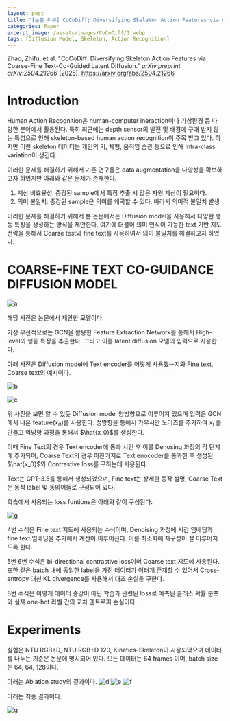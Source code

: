 ```yaml
---
layout: post
title: "[논문 리뷰] CoCoDiff; Diversifying Skeleton Action Features via Coarse-Fine Text-Co-Guided Latent Diffusion"
categories: Paper
excerpt_image: /assets/images/CoCoDiff/1.webp
tags: [Diffusion Model, Skeleton, Action Recognition]
---
```


Zhao, Zhifu, et al. "CoCoDiff: Diversifying Skeleton Action Features via Coarse-Fine Text-Co-Guided Latent Diffusion." _arXiv preprint arXiv:2504.21266_ (2025).
https://arxiv.org/abs/2504.21266


# Introduction

Human Action Recognition은 human-computer ineraction이나 가상환경 등 다양한 분야에서 활용된다. 특히 최근에는 depth sensor의 발전 및 배경에 구애 받지 않는 특성으로 인해 skeleton-based human action recognition이 주목 받고 있다. 하지만 이런 skeleton 데이터는 개인의 키, 체형, 움직임 습관 등으로 인해 Intra-class variation이 생긴다.

이러한 문제를 해결하기 위해서 기존 연구들은 data augmentation을 다양성을 확보하고자 하였지만 아래와 같은 문제가 존재한다.

1. 계산 비효율성: 증강된 sample에서 특징 추출 시 많은 자원 계산이 필요하다.
2. 의미 불일치: 증강된 sample은 의미를 왜곡할 수 있다. 따라서 의미적 불일치 발생

이러한 문제를 해결하기 위해서 본 논문에서는 Diffusion model을 사용해서 다양한 행동 특징을 생성하는 방식을 제안한다. 여기에 더불어 의미 인식이 가능한 text 기반 지도 전략을 통해서 Coarse test와 fine text를 사용하여서 의미 불일치를 해결하고자 하였다.


# COARSE-FINE TEXT CO-GUIDANCE DIFFUSION MODEL

![a](/assets/images/CoCoDiff/1.webp)

해당 사진은 논문에서 제안한 모델이다.

가장 우선적으로는 GCN을 활용한 Feature Extraction Network를 통해서 High-level의 행동 특징을 추출한다. 그리고 이를 latent diffusion 모델의 입력으로 사용한다.

아래 사진은 Diffusion model에 Text encoder를 어떻게 사용했는지와 Fine text, Coarse text의 예시이다.

![b](/assets/images/CoCoDiff/2.webp)

![c](/assets/images/CoCoDiff/3.webp)

위 사진을 보면 알 수 있듯 Diffusion model 양방향으로 이루어져 있으며 입력은 GCN에서 나온 feature($x_0$)를 사용한다. 정방향을 통해서 가우시안 노이즈를 추가하여 $x_t$ 를 만들고 역방향 과정을 통해서 $\hat{x_0}$를 생성한다.

 이때 Fine Text의 경우 Text encoder에 통과 시킨 후 이를 Denosing 과정의 각 단계에 추가되며, Coarse Text의 경우 마찬가지로 Text enocoder를 통과한 후 생성된 $\hat{x_0}$와 Contrastive loss를 구하는데 사용된다. 
 
 Text는 GPT-3.5를 통해서 생성되었으며, Fine text는 상세한 동작 설명, Coarse Text는 동작 label 및 동의어들로 구성되어 있다.

학습에서 사용되는 loss funtions은 아래와 같이 구성된다.

![g](/assets/images/CoCoDiff/8.png)

4번 수식은 Fine text 지도에 사용되는 수식이며, Denoising 과정에 시간 임베딩과 fine text 임베딩을 추가해서 계산이 이루어진다. 이를 최소화해 재구성이 잘 이루어지도록 한다.

5번 6번 수식은 bi-directional contrastive loss이며 Coarse text 지도에 사용된다. 또한 같은 batch 내에 동일한 label을 가진 데이터가 여러개 존재할 수 있어서 Cross-entropy 대신 KL divergence를 사용해서 대조 손실을 구한다.

8번 수식은 이렇게 데이터 증강이 아닌 학습과 관련된 loss로 예측된 클래스 확률 분포와 실제 one-hot 라벨 간의 교차 엔트로피 손실이다.

# Experiments

실험은 NTU RGB+D, NTU RGB+D 120, Kinetics-Skeleton이 사용되었으며 데이터를 나누는 기준은 논문에 명시되어 있다. 모든 데이터는 64 frames 이며, batch size는 64, 64, 128이다. 

아래는 Ablation study의 결과이다.
![d](/assets/images/CoCoDiff/4.webp)
![e](/assets/images/CoCoDiff/5.webp)
![f](/assets/images/CoCoDiff/6.webp)


아래는 최종 결과이다. 

![g](/assets/images/CoCoDiff/7.webp)
